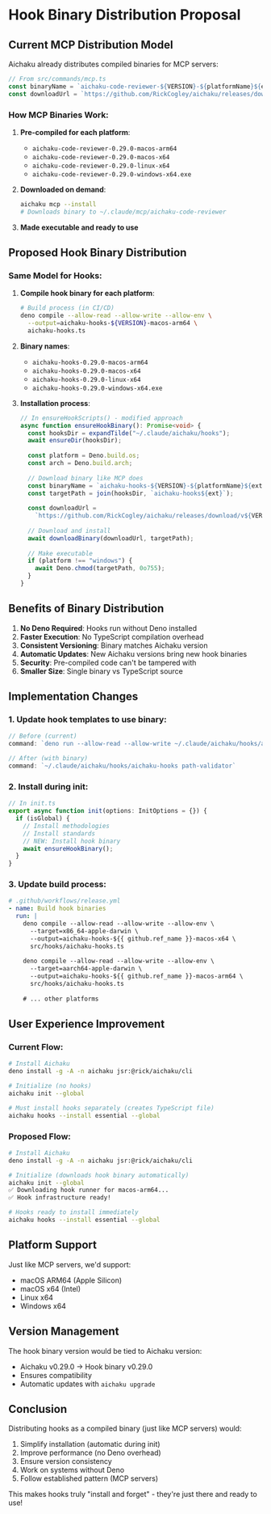# Hook Binary Distribution Proposal

## Current MCP Distribution Model

Aichaku already distributes compiled binaries for MCP servers:

```typescript
// From src/commands/mcp.ts
const binaryName = `aichaku-code-reviewer-${VERSION}-${platformName}${ext}`;
const downloadUrl = `https://github.com/RickCogley/aichaku/releases/download/v${VERSION}/${binaryName}`;
```

### How MCP Binaries Work:

1. **Pre-compiled for each platform**:
   - `aichaku-code-reviewer-0.29.0-macos-arm64`
   - `aichaku-code-reviewer-0.29.0-macos-x64`
   - `aichaku-code-reviewer-0.29.0-linux-x64`
   - `aichaku-code-reviewer-0.29.0-windows-x64.exe`

2. **Downloaded on demand**:
   ```bash
   aichaku mcp --install
   # Downloads binary to ~/.claude/mcp/aichaku-code-reviewer
   ```

3. **Made executable and ready to use**

## Proposed Hook Binary Distribution

### Same Model for Hooks:

1. **Compile hook binary for each platform**:
   ```bash
   # Build process (in CI/CD)
   deno compile --allow-read --allow-write --allow-env \
     --output=aichaku-hooks-${VERSION}-macos-arm64 \
     aichaku-hooks.ts
   ```

2. **Binary names**:
   - `aichaku-hooks-0.29.0-macos-arm64`
   - `aichaku-hooks-0.29.0-macos-x64`
   - `aichaku-hooks-0.29.0-linux-x64`
   - `aichaku-hooks-0.29.0-windows-x64.exe`

3. **Installation process**:
   ```typescript
   // In ensureHookScripts() - modified approach
   async function ensureHookBinary(): Promise<void> {
     const hooksDir = expandTilde("~/.claude/aichaku/hooks");
     await ensureDir(hooksDir);
     
     const platform = Deno.build.os;
     const arch = Deno.build.arch;
     
     // Download binary like MCP does
     const binaryName = `aichaku-hooks-${VERSION}-${platformName}${ext}`;
     const targetPath = join(hooksDir, `aichaku-hooks${ext}`);
     
     const downloadUrl = 
       `https://github.com/RickCogley/aichaku/releases/download/v${VERSION}/${binaryName}`;
     
     // Download and install
     await downloadBinary(downloadUrl, targetPath);
     
     // Make executable
     if (platform !== "windows") {
       await Deno.chmod(targetPath, 0o755);
     }
   }
   ```

## Benefits of Binary Distribution

1. **No Deno Required**: Hooks run without Deno installed
2. **Faster Execution**: No TypeScript compilation overhead
3. **Consistent Versioning**: Binary matches Aichaku version
4. **Automatic Updates**: New Aichaku versions bring new hook binaries
5. **Security**: Pre-compiled code can't be tampered with
6. **Smaller Size**: Single binary vs TypeScript source

## Implementation Changes

### 1. Update hook templates to use binary:

```typescript
// Before (current)
command: `deno run --allow-read --allow-write ~/.claude/aichaku/hooks/aichaku-hooks.ts path-validator`

// After (with binary)
command: `~/.claude/aichaku/hooks/aichaku-hooks path-validator`
```

### 2. Install during init:

```typescript
// In init.ts
export async function init(options: InitOptions = {}) {
  if (isGlobal) {
    // Install methodologies
    // Install standards
    // NEW: Install hook binary
    await ensureHookBinary();
  }
}
```

### 3. Update build process:

```yaml
# .github/workflows/release.yml
- name: Build hook binaries
  run: |
    deno compile --allow-read --allow-write --allow-env \
      --target=x86_64-apple-darwin \
      --output=aichaku-hooks-${{ github.ref_name }}-macos-x64 \
      src/hooks/aichaku-hooks.ts
    
    deno compile --allow-read --allow-write --allow-env \
      --target=aarch64-apple-darwin \
      --output=aichaku-hooks-${{ github.ref_name }}-macos-arm64 \
      src/hooks/aichaku-hooks.ts
    
    # ... other platforms
```

## User Experience Improvement

### Current Flow:
```bash
# Install Aichaku
deno install -g -A -n aichaku jsr:@rick/aichaku/cli

# Initialize (no hooks)
aichaku init --global

# Must install hooks separately (creates TypeScript file)
aichaku hooks --install essential --global
```

### Proposed Flow:
```bash
# Install Aichaku
deno install -g -A -n aichaku jsr:@rick/aichaku/cli

# Initialize (downloads hook binary automatically)
aichaku init --global
✅ Downloading hook runner for macos-arm64...
✅ Hook infrastructure ready!

# Hooks ready to install immediately
aichaku hooks --install essential --global
```

## Platform Support

Just like MCP servers, we'd support:
- macOS ARM64 (Apple Silicon)
- macOS x64 (Intel)
- Linux x64
- Windows x64

## Version Management

The hook binary version would be tied to Aichaku version:
- Aichaku v0.29.0 → Hook binary v0.29.0
- Ensures compatibility
- Automatic updates with `aichaku upgrade`

## Conclusion

Distributing hooks as a compiled binary (just like MCP servers) would:
1. Simplify installation (automatic during init)
2. Improve performance (no Deno overhead)
3. Ensure version consistency
4. Work on systems without Deno
5. Follow established pattern (MCP servers)

This makes hooks truly "install and forget" - they're just there and ready to use!